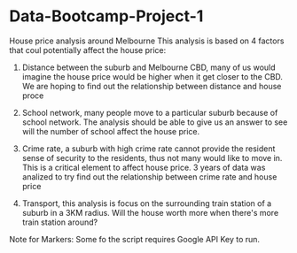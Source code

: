 # Data-Bootcamp-Project-1
House price analysis around Melbourne
This analysis is based on 4 factors that coul potentially affect the house price:
  1. Distance between the suburb and Melbourne CBD, many of us would imagine the house price would be higher when it get closer to the CBD. 
  We are hoping to find out the relationship between distance and house proce
  
  2. School network, many people move to a particular suburb because of school network.
  The analysis should be able to give us an answer to see will the number of school affect the house price.
  
  3. Crime rate, a suburb with high crime rate cannot provide the resident sense of security to the residents, thus not many would like to move in.
  This is a critical element to affect house price. 3 years of data was analized to try find out the relationship between crime rate and house price
  
  4. Transport, this analysis is focus on the surrounding train station of a suburb in a 3KM radius. Will the house worth more when there's more train station around?

Note for Markers: Some fo the script requires Google API Key to run.
